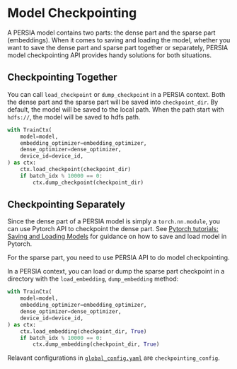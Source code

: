 Model Checkpointing
======

A PERSIA model contains two parts: the dense part and the sparse part (embeddings). When it comes to saving and loading the model, whether you want to save the dense part and sparse part together or separately, PERSIA model checkpointing API provides handy solutions for both situations.

## Checkpointing Together

You can call `load_checkpoint` or `dump_checkpoint` in a PERSIA context. Both the dense part and the sparse part will be saved into `checkpoint_dir`. By default, the model will be saved to the local path. When the path start with `hdfs://`, the model will be saved to hdfs path.

```python
with TrainCtx(
    model=model,
    embedding_optimizer=embedding_optimizer,
    dense_optimizer=dense_optimizer,
    device_id=device_id,
) as ctx:
    ctx.load_checkpoint(checkpoint_dir)
    if batch_idx % 10000 == 0:
        ctx.dump_checkpoint(checkpoint_dir)
```

## Checkpointing Separately

Since the dense part of a PERSIA model is simply a `torch.nn.module`, you can use Pytorch API to checkpoint the dense part. See [Pytorch tutorials: Saving and Loading Models](https://pytorch.org/tutorials/beginner/saving_loading_models.html) for guidance on how to save and load model in Pytorch.

For the sparse part, you need to use PERSIA API to do model checkpointing.

In a PERSIA context, you can load or dump the sparse part checkpoint in a directory with the `load_embedding`, `dump_embedding` method:

```python
with TrainCtx(
    model=model,
    embedding_optimizer=embedding_optimizer,
    dense_optimizer=dense_optimizer,
    device_id=device_id,
) as ctx:
    ctx.load_embedding(checkpoint_dir, True)
    if batch_idx % 10000 == 0:
        ctx.dump_embedding(checkpoint_dir, True)
```

Relavant configurations in [`global_config.yaml`](../configuration/index.md) are `checkpointing_config`.
